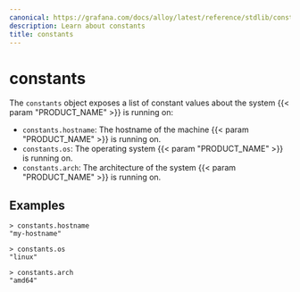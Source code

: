 ```yaml
---
canonical: https://grafana.com/docs/alloy/latest/reference/stdlib/constants/
description: Learn about constants
title: constants
---
```


# constants

The `constants` object exposes a list of constant values about the system {{< param "PRODUCT_NAME" >}} is running on:

* `constants.hostname`: The hostname of the machine {{< param "PRODUCT_NAME" >}} is running   on.
* `constants.os`: The operating system {{< param "PRODUCT_NAME" >}} is running on.
* `constants.arch`: The architecture of the system {{< param "PRODUCT_NAME" >}} is running on.

## Examples

```alloy
> constants.hostname
"my-hostname"

> constants.os
"linux"

> constants.arch
"amd64"
```
